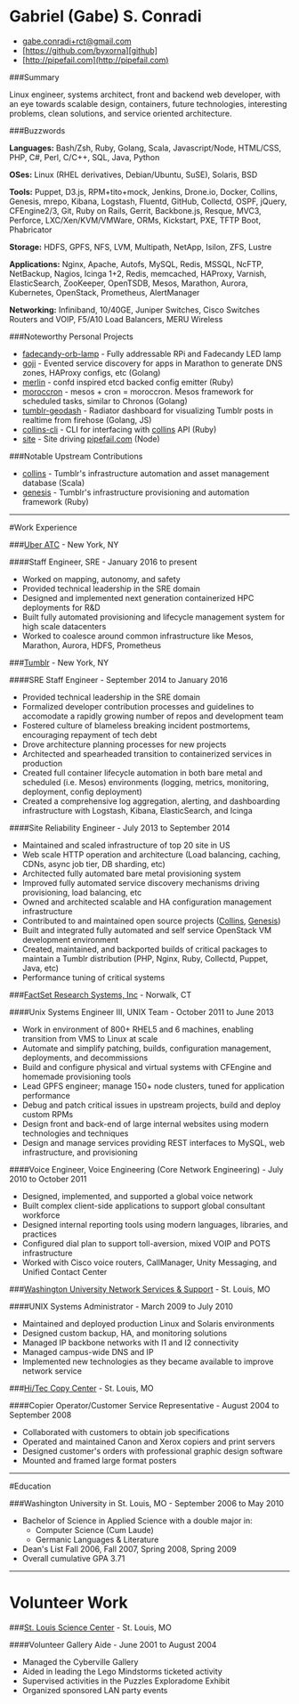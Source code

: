 [github]: https://github.com/byxorna "GitHub"
[email]: mailto:gabe.conradi+rct@gmail.com
[factset]: https://www.factset.com "FactSet Research Systems"
[tumblr]: https://www.tumblr.com "Tumblr"
[uberatc]: https://www.uberatc.com "Uber ATC"
[nss]: http://nss.wustl.edu/ "Washington University Network Services"
[hitec]: http://www.hiteccopy.com/ "Hi/Tec Copy Center"
[slsc]: http://www.slsc.org/ "St. Louis Science Center"
[collins]: https://github.com/tumblr/collins "Collins"
[genesis]: https://github.com/tumblr/genesis "Genesis"
[goji]: https://github.com/byxorna/goji "Goji"
[merlin]: https://github.com/byxorna/merlin "Merlin"
[moroccron]: https://github.com/byxorna/moroccron "Moroccron"
[tumblr-geodash]: https://github.com/byxorna/tumblr-geodash "Tumblr Geodash"
[collins-cli]: https://github.com/byxorna/collins-cli "Collins CLI"
[site]: https://github.com/byxorna/site "Site"
[pipefail]: https://pipefail.com "pipefail.com"
[fadecandy-orb-lamp]: https://github.com/byxorna/fadecandy-orb-lamp "fadecandy-orb-lamp"

Gabriel (Gabe) S. Conradi
==================

- [gabe.conradi+rct@gmail.com][email]
- [https://github.com/byxorna][github]
- [http://pipefail.com](http://pipefail.com)

###Summary

Linux engineer, systems architect, front and backend web developer, with an eye towards scalable design, containers, future technologies, interesting problems, clean solutions, and service oriented architecture.

###Buzzwords

__Languages:__ Bash/Zsh, Ruby, Golang, Scala, Javascript/Node, HTML/CSS, PHP, C\#, Perl, C/C++, SQL, Java, Python

__OSes:__ Linux (RHEL derivatives, Debian/Ubuntu, SuSE), Solaris, BSD

__Tools:__ Puppet, D3.js, RPM+tito+mock, Jenkins, Drone.io, Docker, Collins, Genesis, mrepo, Kibana, Logstash, Fluentd, GitHub, Collectd, OSPF, jQuery, CFEngine2/3, Git, Ruby on Rails, Gerrit, Backbone.js, Resque, MVC3, Perforce, LXC/Xen/KVM/VMWare, ORMs, Kickstart, PXE, TFTP Boot, Phabricator

__Storage:__ HDFS, GPFS, NFS, LVM, Multipath, NetApp, Isilon, ZFS, Lustre

__Applications:__ Nginx, Apache, Autofs, MySQL, Redis, MSSQL, NcFTP, NetBackup, Nagios, Icinga 1+2, Redis, memcached, HAProxy, Varnish, ElasticSearch, ZooKeeper, OpenTSDB, Mesos, Marathon, Aurora, Kubernetes, OpenStack, Prometheus, AlertManager

__Networking:__ Infiniband, 10/40GE, Juniper Switches, Cisco Switches Routers and VOIP, F5/A10 Load Balancers, MERU Wireless

###Noteworthy Personal Projects

- [fadecandy-orb-lamp] - Fully addressable RPi and Fadecandy LED lamp
- [goji] - Evented service discovery for apps in Marathon to generate DNS zones, HAProxy configs, etc (Golang)
- [merlin] - confd inspired etcd backed config emitter (Ruby)
- [moroccron] - mesos + cron = moroccron. Mesos framework for scheduled tasks, similar to Chronos (Golang)
- [tumblr-geodash] - Radiator dashboard for visualizing Tumblr posts in realtime from firehose (Golang, JS)
- [collins-cli] - CLI for interfacing with [collins] API (Ruby)
- [site] - Site driving [pipefail.com][pipefail] (Node)

###Notable Upstream Contributions

- [collins] - Tumblr's infrastructure automation and asset management database (Scala)
- [genesis] - Tumblr's infrastructure provisioning and automation framework (Ruby)

***

#Work Experience

###[Uber ATC][uberatc] - New York, NY

####Staff Engineer, SRE - January 2016 to present

- Worked on mapping, autonomy, and safety
- Provided technical leadership in the SRE domain
- Designed and implemented next generation containerized HPC deployments for R&D
- Built fully automated provisioning and lifecycle management system for high scale datacenters
- Worked to coalesce around common infrastructure like Mesos, Marathon, Aurora, HDFS, Prometheus

###[Tumblr][tumblr] - New York, NY

####SRE Staff Engineer - September 2014 to January 2016

- Provided technical leadership in the SRE domain
- Formalized developer contribution processes and guidelines to accomodate a rapidly growing number of repos and development team 
- Fostered culture of blameless breaking incident postmortems, encouraging repayment of tech debt
- Drove architecture planning processes for new projects
- Architected and spearheaded transition to containerized services in production
- Created full container lifecycle automation in both bare metal and scheduled (i.e. Mesos) environments (logging, metrics, monitoring, deployment, config deployment)
- Created a comprehensive log aggregation, alerting, and dashboarding infrastructure with Logstash, Kibana, ElasticSearch, and Icinga

####Site Reliability Engineer - July 2013 to September 2014

- Maintained and scaled infrastructure of top 20 site in US
- Web scale HTTP operation and architecture (Load balancing, caching, CDNs, async job tier, DB sharding, etc)
- Architected fully automated bare metal provisioning system
- Improved fully automated service discovery mechanisms driving provisioning, load balancing, etc
- Owned and architected scalable and HA configuration management infrastructure
- Contributed to and maintained open source projects ([Collins][collins], [Genesis][genesis])
- Built and integrated fully automated and self service OpenStack VM development environment
- Created, maintained, and backported builds of critical packages to maintain a Tumblr distribution (PHP, Nginx, Ruby, Collectd, Puppet, Java, etc)
- Performance tuning of critical systems


###[FactSet Research Systems, Inc][factset] - Norwalk, CT

####Unix Systems Engineer III, UNIX Team - October 2011 to June 2013

- Work in environment of 800+ RHEL5 and 6 machines, enabling transition from VMS to Linux at scale
- Automate and simplify patching, builds, configuration management, deployments, and decommissions
- Build and configure physical and virtual systems with CFEngine and homemade provisioning tools
- Lead GPFS engineer; manage 150+ node clusters, tuned for application performance
- Debug and patch critical issues in upstream projects, build and deploy custom RPMs
- Design front and back-end of large internal websites using modern technologies and techniques
- Design and manage services providing REST interfaces to MySQL, web infrastructure, and provisioning


####Voice Engineer, Voice Engineering (Core Network Engineering) - July 2010 to October 2011

- Designed, implemented, and supported a global voice network 
- Built complex client-side applications to support global consultant workforce 
- Designed internal reporting tools using modern languages, libraries, and practices 
- Configured dial plan to support toll-aversion, mixed VOIP and POTS infrastructure 
- Worked with Cisco voice routers, CallManager, Unity Messaging, and Unified Contact Center


###[Washington University Network Services & Support][nss] - St. Louis, MO

####UNIX Systems Administrator - March 2009 to July 2010

- Maintained and deployed production Linux and Solaris environments 
- Designed custom backup, HA, and monitoring solutions 
- Managed IP backbone networks with I1 and I2 connectivity 
- Managed campus-wide DNS and IP 
- Implemented new technologies as they became available to improve network service 


###[Hi/Tec Copy Center][hitec] - St. Louis, MO

####Copier Operator/Customer Service Representative - August 2004 to September 2008

- Collaborated with customers to obtain job specifications 
- Operated and maintained Canon and Xerox copiers and print servers 
- Designed customer's orders with professional graphic design software 
- Mounted and framed large format posters 

***

#Education

###Washington University in St. Louis, MO - September 2006 to May 2010

- Bachelor of Science in Applied Science with a double major in:
  - Computer Science (Cum Laude)
  - Germanic Languages & Literature
- Dean's List Fall 2006, Fall 2007, Spring 2008, Spring 2009
- Overall cumulative GPA 3.71

***

Volunteer Work
==============

###[St. Louis Science Center][slsc] - St. Louis, MO

####Volunteer Gallery Aide - June 2001 to August 2004

- Managed the Cyberville Gallery 
- Aided in leading the Lego Mindstorms ticketed activity 
- Supervised activities in the Puzzles Exploradome Exhibit 
- Organized sponsored LAN party events 

